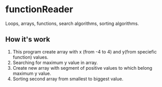 # functionReader
Loops, arrays, functions, search algorithms, sorting algorithms.

## How it's work

1. This program create array with x (from -4 to 4) and y(from speciefic function) values.
2. Searching for maximum y value in array.
3. Create new array with segment of positive values to which belong maximum y value.
4. Sorting second array from smallest to biggest value.
